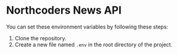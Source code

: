 # Northcoders News API

You can set these environment variables by following these steps:

1. Clone the repository.
2. Create a new file named `.env` in the root directory of the project.
